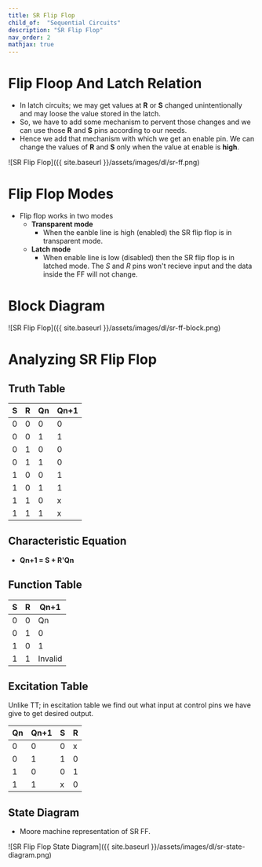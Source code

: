 ```yaml
---
title: SR Flip Flop
child_of:  "Sequential Circuits"
description: "SR Flip Flop"
nav_order: 2
mathjax: true
---
```


# Flip Floop And Latch Relation

- In latch circuits; we may get values at **R** or **S** changed unintentionally and may loose the value stored in the latch.
- So, we have to add some mechanism to pervent those changes and we can use those **R** and **S** pins according to our needs.
- Hence we add that mechanism with which we get an enable pin. We can change the values of **R** and **S** only when the value at enable is **high**.

![SR Flip Flop]({{ site.baseurl }}/assets/images/dl/sr-ff.png)

# Flip Flop Modes

- Flip flop works in two modes
    - **Transparent mode**
        - When the eanble line is high (enabled) the SR flip flop is in transparent mode.
    - **Latch mode**
        - When enable line is low (disabled) then the SR flip flop is in latched mode. The *S* and *R* pins won't recieve input and the data inside the FF will not change.

# Block Diagram 

![SR Flip Flop]({{ site.baseurl }}/assets/images/dl/sr-ff-block.png)

# Analyzing SR Flip Flop

## Truth Table 

|S|R|Qn|Qn+1|
|-|-|-|-|
|0|0|0|0|
|0|0|1|1|
|0|1|0|0|
|0|1|1|0|
|1|0|0|1|
|1|0|1|1|
|1|1|0|x|
|1|1|1|x|

## Characteristic Equation

- **Qn+1 = S + R'Qn**

## Function Table

|S|R|Qn+1|
|-|-|-|
|0|0|Qn|
|0|1|0|
|1|0|1|
|1|1|Invalid|

## Excitation Table

Unlike TT; in escitation table we find out what input at control pins we have give to get desired output.

|Qn|Qn+1|S|R|
|-|-|-|-|
|0|0|0|x|
|0|1|1|0|
|1|0|0|1|
|1|1|x|0|

## State Diagram

- Moore machine representation of SR FF.

![SR Flip Flop State Diagram]({{ site.baseurl }}/assets/images/dl/sr-state-diagram.png)

